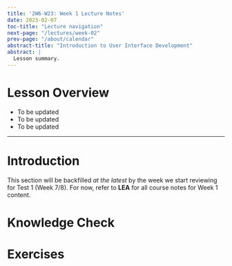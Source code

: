 ```yaml
---
title: '2W6-W23: Week 1 Lecture Notes'
date: 2023-02-07
toc-title: "Lecture navigation"
next-page: "/lectures/week-02"
prev-page: "/about/calendar"
abstract-title: "Introduction to User Interface Development"
abstract: |
  Lesson summary.
---
```


# Lesson Overview

- To be updated
- To be updated
- To be updated

---

# Introduction

This section will be backfilled *at the latest* by the week we start reviewing for Test 1 (Week 7/8). For now, refer to **LEA** for all course notes for Week 1 content.

# Knowledge Check

# Exercises
